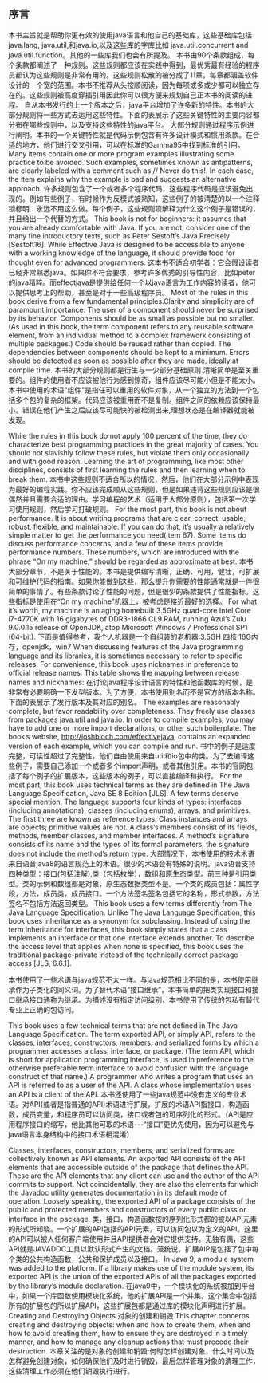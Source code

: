 ## 序言
本书主旨就是帮助你更有效的使用java语言和他自己的基础库，这些基础库包括java.lang, java.util,和java.io,以及这些库的字库比如  java.util.concurrent and java.util.function。其他的一些库我们也会有所提及。
本书由90个条款组成，每个条款都阐述了一种规则。这些规则都应该在实践中得到，最优秀最有经验的程序员都认为这些规则是非常有用的。这些规则松散的被分成了11章，每章都涵盖软件设计的一个宽的范围。本书不推荐从头按顺阅读，因为每项或多或少都可以独立存在的。这些规则被高度穿插引用因此你可以很方便来规划自己正本书的阅读的进程。
自从本书发行的上一个版本之后，java平台增加了许多新的特性。本书的大部分规则将一些方式去运用这些特性。下面的表展示了这些关键特性的主要内容都分布在哪些规则中，以及支持这些特性的java平台。
大部分规则通过程序示例进行阐明。本书的一个关键特性就是代码示例包含有许多设计模式和惯用条款。在合适的地方，他们进行交叉引用，可以在标准的Gamma95中找到标准的引用。
   Many items contain one or more program examples illustrating some practice to be avoided. Such examples, sometimes known as antipatterns, are clearly labeled with a comment such as // Never do this!. In each case, the item explains why the example is bad and suggests an alternative approach.
   许多规则包含了一个或者多个程序代码，这些程序代码是应该避免出现的。例如有些例子，有时候作为反模式被熟知，这些例子的被清楚的以一个注释锁标明：永远不用这么做。每个例子，这些规则项解释为什么这个例子是错误的，并且给出一个代替的方式。
   This book is not for beginners: it assumes that you are already comfortable
with Java. If you are not, consider one of the many fine introductory texts, such as Peter Sestoft’s Java Precisely [Sestoft16]. While Effective Java is designed to be accessible to anyone with a working knowledge of the language, it should provide
food for thought even for advanced programmers.
   这本书不适合初学者：它会假设读者已经非常熟悉java。如果你不符合要求，参考许多优秀的引导性内容，比如peter的java精粹。而effectjava是提供给任何一个以java语言为工作内容的读者，他可以提供思考上的帮助，甚至是对于一些高级程序员。
   Most of the rules in this book derive from a few fundamental principles.Clarity and simplicity are of paramount importance. The user of a component should never be surprised by its behavior. Components should be as small as possible but no smaller. (As used in this book, the term component refers to any reusable software element, from an individual method to a complex framework consisting of multiple packages.) Code should be reused rather than copied. The dependencies between components should be kept to a minimum. Errors should be detected as soon as possible after they are made, ideally at compile time.
   本书的大部分规则都是衍生与一少部分基础原则.清晰简单是至关重要的。组件的使用者不应该被他行为感到惊奇，组件应该尽可能小但是不能太小。本书中使用的术语"组件"是指任可以重用的软件对象，从一个独立的方法到一个包括多个包的复杂的框架。代码应该被重用而不是复制。组件之间的依赖应该保持最小。错误在他们产生之后应该尽可能快的被检测出来,理想状态是在编译器就能被发现。

   While the rules in this book do not apply 100 percent of the time, they do
characterize best programming practices in the great majority of cases. You
should not slavishly follow these rules, but violate them only occasionally and
with good reason. Learning the art of programming, like most other disciplines,
consists of first learning the rules and then learning when to break them.
   本书中这些规则不适合所以的情况，然后，他们在大部分示例中表现为最好的编程实践。你不应该完成顺从这些规则，但是如果违背这些规则应该是很偶然并且需要合适的理由。学习编程的艺术（适用于大部分原则），包括第一次学习使用规则，然后学习打破规则。
   For the most part, this book is not about performance. It is about writing
programs that are clear, correct, usable, robust, flexible, and maintainable. If you can do that, it’s usually a relatively simple matter to get the performance you need(Item 67). Some items do discuss performance concerns, and a few of these items provide performance numbers. These numbers, which are introduced with the
phrase “On my machine,” should be regarded as approximate at best.
   本书大部分章节，不是关于性能的。本书是提供编写清晰，正确，可用，健壮，可扩展和可维护代码的指南。如果你能做到这些，那么提升你需要的性能通常就是一件很简单的事情了。有些条款讨论了性能的问题，但是很少的条款提供了性能指标。这些指标是使用在“On my machine”机器上，被考虑是接近最好的选择。
   For what it’s worth, my machine is an aging homebuilt 3.5GHz quad-core
Intel Core i7-4770K with 16 gigabytes of DDR3-1866 CL9 RAM, running Azul’s
Zulu 9.0.0.15 release of OpenJDK, atop Microsoft Windows 7 Professional SP1
(64-bit).
   下面是值得参考，我个人机器是一个自组装的老机器:3.5GH 四核 16G内存，openjdk，win7
When discussing features of the Java programming language and its libraries,
it is sometimes necessary to refer to specific releases. For convenience, this book
uses nicknames in preference to official release names. This table shows the mapping between release names and nicknames:
   在讨论java程序设计语言的特性和他函数库的时候，是非常有必要明确一下发型版本。为了方便，本书使用别名而不是官方的版本名称。下面的表展示了发行版本及其对应的别名。
   The examples are reasonably complete, but favor readability over completeness.
They freely use classes from packages java.util and java.io. In order to
compile examples, you may have to add one or more import declarations, or other
such boilerplate. The book’s website, http://joshbloch.com/effectivejava,
contains an expanded version of each example, which you can compile and run.
   书中的例子是适度完整，可读性超过了完整性，他们自由使用来自util和io包中的类。为了去编译这些例子，需要自己添加一个或者多个import声明，或者其他引用。本书的官网包括了每个例子的扩展版本，这些版本的例子，可以直接编译和执行。
    For the most part, this book uses technical terms as they are defined in The
Java Language Specification, Java SE 8 Edition [JLS]. A few terms deserve
special mention. The language supports four kinds of types: interfaces (including
annotations), classes (including enums), arrays, and primitives. The first three are known as reference types. Class instances and arrays are objects; primitive values are not. A class’s members consist of its fields, methods, member classes, and member interfaces. A method’s signature consists of its name and the types of its formal parameters; the signature does not include the method’s return type.
   大部情况下，本书使用的技术术语来自语音java8的语言规范上的术语。很少的术语会有特殊的说明。java语音支持四种类型：接口(包括注解),类（包括枚举），数组和原生态类型。前三种是引用类型。类的示例和数组都是对象，原生态数据类型不是。一个类的成员包括：属性字段，方法，成员类，成员接口。一个方法签名签名包括它的名称，形式参数，方法签名不包括方法返回类型。
This book uses a few terms differently from The Java Language Specification.
Unlike The Java Language Specification, this book uses inheritance as a synonym
for subclassing. Instead of using the term inheritance for interfaces, this book simply states that a class implements an interface or that one interface extends
another. To describe the access level that applies when none is specified, this book uses the traditional package-private instead of the technically correct package access [JLS, 6.6.1].

  本书使用了一些术语与java规范不太一样。与java规范相比不同的是，本书使用继承作为子类化的同义词。为了替代术语“接口继承”，本书简单的把类实现接口和接口继承接口通称为继承。为描述没有指定访问级别，本书使用了传统的包私有替代专业上正确的包访问。

This book uses a few technical terms that are not defined in The Java Language
Specification. The term exported API, or simply API, refers to the classes,
interfaces, constructors, members, and serialized forms by which a programmer
accesses a class, interface, or package. (The term API, which is short for application programming interface, is used in preference to the otherwise preferable term interface to avoid confusion with the language construct of that name.) A programmer who writes a program that uses an API is referred to as a user of the API. A class whose implementation uses an API is a client of the API.
本书还使用了一些java规范中没有定义的专业术语。对API(或者是指普通的API)术语进行扩展，扩展的术语API指接口，构造函数，成员变量，和程序员可以访问类，接口或者包的可序列化的形式。（API是应用程序接口的缩写，他比其他可取的术语---“接口”更优先使用，因为可以避免与java语言本身结构中的接口术语相混淆）

Classes, interfaces, constructors, members, and serialized forms are collectively known as API elements. An exported API consists of the API elements that are accessible outside of the package that defines the API. These are the API elements that any client can use and the author of the API commits to support. Not coincidentally, they are also the elements for which the Javadoc utility generates documentation in its default mode of operation. Loosely speaking, the exported API of a package consists of the public and protected members and constructors of every public class or interface in the package.
类，接口，构造函数按的序列化形式都的被以API元素的形式所知晓。一个扩展的API包括的API元素，可以访问包以为定义的API。这里的API可以被人任何客户端使用并且API提供者会对它提供支持。无独有偶，这些API就是JAVADOC工具以默认形式产生的文档。笼统说，扩展AIP是包括了包中每个类的公共构造函数，公共和保护成员以及接口。
In Java 9, a module system was added to the platform. If a library makes use of the module system, its exported API is the union of the exported APIs of all the packages exported by the library’s module declaration.
在java9中，一个模块化的系统被加到平台中，如果一个库函数使用模块化系统，他的扩展API是一个并集，这个集合中包括所有的扩展包的所以扩展API，这些扩展包都是通过库的模块化声明进行扩展。
Creating and Destroying Objects
对象的创建和销毁
This chapter concerns creating and destroying objects: when and how to create
them, when and how to avoid creating them, how to ensure they are destroyed in a
timely manner, and how to manage any cleanup actions that must precede their
destruction.
本章关注的是对象的创建和销毁:何时怎样创建对象，什么时间以及怎样避免创建对象，如何确保他们及时进行销毁，最后怎样管理对象的清理工作，这些清理工作必须在他们销毁执行进行。

